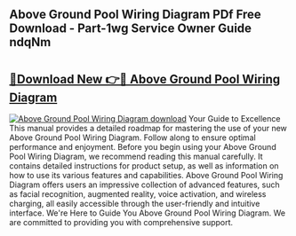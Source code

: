## Above Ground Pool Wiring Diagram PDf Free Download - Part-1wg Service Owner Guide ndqNm

# <h2><a href="http://dfi71o3.blite.top/?on=Above+Ground+Pool+Wiring+Diagram">🔗Download New 👉🔴 Above Ground Pool Wiring Diagram</a></h2>

[![Above Ground Pool Wiring Diagram download](https://i.imgur.com/lujVjoI.png)](http://dfi71o3.blite.top/?on=Above+Ground+Pool+Wiring+Diagram)
Your Guide to Excellence This manual provides a detailed roadmap for mastering the use of your new Above Ground Pool Wiring Diagram. Follow along to ensure optimal performance and enjoyment. Before you begin using your Above Ground Pool Wiring Diagram, we recommend reading this manual carefully. It contains detailed instructions for product setup, as well as information on how to use its various features and capabilities. Above Ground Pool Wiring Diagram offers users an impressive collection of advanced features, such as facial recognition, augmented reality, voice activation, and wireless charging, all easily accessible through the user-friendly and intuitive interface. We're Here to Guide You Above Ground Pool Wiring Diagram. We are committed to providing you with comprehensive support.
